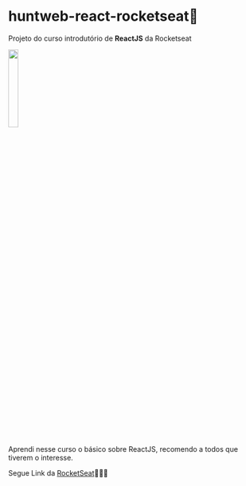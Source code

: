 # huntweb-react-rocketseat🚀

Projeto do curso introdutório de **ReactJS** da Rocketseat

<img src="https://reactnative.dev/img/header_logo.svg?s=20" width="20%">

Aprendi nesse curso o básico sobre ReactJS, recomendo a todos que tiverem o interesse.

Segue Link da [RocketSeat](https://rocketseat.com.br)🚀🚀🚀

